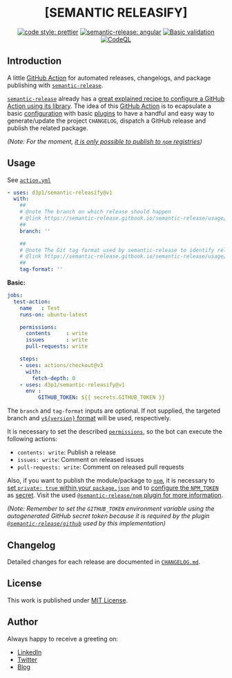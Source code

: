 <div align=center>

# [SEMANTIC RELEASIFY]

[![code style: prettier](https://img.shields.io/badge/code_style-prettier-ff69b4.svg)](https://github.com/prettier/prettier)
[![semantic-release: angular](https://img.shields.io/badge/semantic--release-angular-e10079?logo=semantic-release)](https://github.com/semantic-release/semantic-release)
[![Basic validation](https://github.com/d3p1/semantic-releasify/actions/workflows/basic-validation.yml/badge.svg)](https://github.com/d3p1/semantic-releasify/actions/workflows/basic-validation.yml)
[![CodeQL](https://github.com/d3p1/semantic-releasify/actions/workflows/codeql-analysis.yml/badge.svg)](https://github.com/d3p1/semantic-releasify/actions/workflows/codeql-analysis.yml)

</div>

## Introduction

A little [GitHub Action](https://docs.github.com/en/actions) for automated releases, changelogs, and package publishing with [`semantic-release`](https://semantic-release.gitbook.io/semantic-release/). 

[`semantic-release`](https://semantic-release.gitbook.io/semantic-release/) already has a [great explained recipe to configure a GitHub Action using its library](https://semantic-release.gitbook.io/semantic-release/recipes/ci-configurations/github-actions). The idea of this [GitHub Action](https://docs.github.com/en/actions) is to ecapsulate a basic [configuration](https://semantic-release.gitbook.io/semantic-release/usage/configuration) with basic [plugins](https://semantic-release.gitbook.io/semantic-release/usage/plugins) to have a handful and easy way to generate/update the project `CHANGELOG`, dispatch a GitHub release and publish the related package.

*(Note: For the moment, [it is only possible to publish to `npm` registries](https://github.com/d3p1/semantic-releasify/issues/7))*

## Usage

See [`action.yml`](./action.yml)

```yaml
- uses: d3p1/semantic-releasify@v1
  with:
    ##
    # @note The branch on which release should happen
    # @link https://semantic-release.gitbook.io/semantic-release/usage/configuration#branches
    ##
    branch: ''

    ##
    # @note The Git tag format used by semantic-release to identify releases
    # @link https://semantic-release.gitbook.io/semantic-release/usage/configuration#tagformat
    ##
    tag-format: ''
```

**Basic:**

```yaml
jobs:
  test-action:
    name   : Test
    runs-on: ubuntu-latest

    permissions:
      contents     : write 
      issues       : write 
      pull-requests: write 

    steps:
    - uses: actions/checkout@v3
      with:
        fetch-depth: 0
    - uses: d3p1/semantic-releasify@v1
      env :
          GITHUB_TOKEN: ${{ secrets.GITHUB_TOKEN }}
```

The `branch` and `tag-format` inputs are optional. If not supplied, the targeted branch and [`v${version}` format](https://lodash.com/docs#template) will be used, respectively.

It is necessary to set the described [`permissions`](https://docs.github.com/en/actions/using-jobs/assigning-permissions-to-jobs), so the bot can execute the following actions:

- `contents: write`: Publish a release 
- `issues: write`: Comment on released issues  
- `pull-requests: write`: Comment on released pull requests  

Also, if you want to publish the module/package to [`npm`](https://www.npmjs.com/), it is necessary to [set `private: true` within your `package.json`](https://semantic-release.gitbook.io/semantic-release/support/faq#why-is-the-package) and to [configure the `NPM_TOKEN`](https://semantic-release.gitbook.io/semantic-release/usage/ci-configuration) as [secret](https://docs.github.com/en/actions/security-guides/using-secrets-in-github-actions). Visit the used [`@semantic-release/npm` plugin for more information](https://github.com/semantic-release/npm).

*(Note: Remember to set the `GITHUB_TOKEN` environment variable using the autogenerated GitHub secret token because it is required by the plugin [`@semantic-release/github`](https://github.com/semantic-release/github) used by this implementation)*

## Changelog

Detailed changes for each release are documented in [`CHANGELOG.md`](./CHANGELOG.md).

## License

This work is published under [MIT License](./LICENSE).

## Author

Always happy to receive a greeting on:

- [LinkedIn](https://www.linkedin.com/in/cristian-marcelo-de-picciotto/) 
- [Twitter](https://twitter.com/___d3p1)
- [Blog](https://d3p1.dev/)
